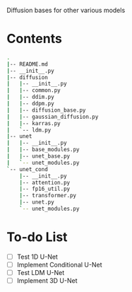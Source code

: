 Diffusion bases for other various models

# Contents

```bash
.
|-- README.md
|-- __init__.py
|-- diffusion
|   |-- __init__.py
|   |-- common.py
|   |-- ddim.py
|   |-- ddpm.py
|   |-- diffusion_base.py
|   |-- gaussian_diffusion.py
|   |-- karras.py
|   `-- ldm.py
|-- unet
|   |-- __init__.py
|   |-- base_modules.py
|   |-- unet_base.py
|   `-- unet_modules.py
`-- unet_cond
    |-- __init__.py
    |-- attention.py
    |-- fp16_util.py
    |-- transformer.py
    |-- unet.py
    `-- unet_modules.py
```

# To-do List

- [ ] Test 1D U-Net
- [ ] Implement Conditional U-Net
- [ ] Test LDM U-Net
- [ ] Implement 3D U-Net